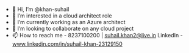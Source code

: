 - 👋 Hi, I’m @khan-suhail
- 👀 I’m interested in a cloud architect role
- 🌱 I’m currently working as an Azure architect 
- 💞️ I’m looking to collaborate on any cloud project
- 📫 How to reach me - 8237100200  | suhail.khan2@live.in LinkedIn - www.linkedin.com/in/suhail-khan-23129150

<!---
khan-suhail/khan-suhail is a ✨ special ✨ repository because its `README.md` (this file) appears on your GitHub profile.
You can click the Preview link to take a look at your changes.
--->
